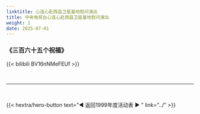 ```yaml
---
linktitle: 心连心赴西昌卫星基地慰问演出
title: 中央电视台心连心赴西昌卫星基地慰问演出
weight: 1
date: 2025-07-01
---
```


### 《三百六十五个祝福》

{{< bilibili BV16nNMeFEUf >}}


<br>
<hr>
<br>

{{< hextra/hero-button text="◀ 返回1999年度活动表 ▶ " link="../" >}}